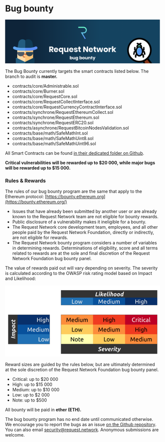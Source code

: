 # Bug bounty

![](.gitbook/assets/bugbounty.png)

The Bug Bounty currently targets the smart contracts listed below. The branch to audit is **master.**

* contracts/core/Administrable.sol
* contracts/core/Burner.sol
* contracts/core/RequestCore.sol
* contracts/core/RequestCollectInterface.sol
* contracts/core/RequestCurrencyContractInterface.sol
* contracts/synchrone/RequestEthereumCollect.sol
* contracts/synchrone/RequestEthereum.sol
* contracts/synchrone/RequestERC20.sol
* contracts/asynchrone/RequestBitcoinNodesValidation.sol
* contracts/base/math/SafeMathInt.sol
* contracts/base/math/SafeMathUint8.sol
* contracts/base/math/SafeMathUint96.sol

All Smart Contracts can be found [in their dedicated folder on Github](https://github.com/RequestNetwork/requestNetwork/tree/master/packages/requestNetworkSmartContracts).

**Critical vulnerabilities will be rewarded up to $20 000, while major bugs will be rewarded up to $15 000.**

### Rules & Rewards

The rules of our bug bounty program are the same that apply to the Ethereum protocol: [https://bounty.ethereum.org](https://bounty.ethereum.org/)

* Issues that have already been submitted by another user or are already known to the Request Network team are not eligible for bounty rewards.
* Public disclosure of a vulnerability makes it ineligible for a bounty.
* The Request Network core development team, employees, and all other people paid by the Request Network Foundation, directly or indirectly, are not eligible for rewards.
* The Request Network bounty program considers a number of variables in determining rewards. Determinations of eligibility, score and all terms related to rewards are at the sole and final discretion of the Request Network Foundation bug bounty panel.

The value of rewards paid out will vary depending on severity. The severity is calculated according to the OWASP risk rating model based on Impact and Likelihood:

![](.gitbook/assets/severity.png)

Reward sizes are guided by the rules below, but are ultimately determined at the sole discretion of the Request Network Foundation bug bounty panel.

* Critical: up to $20 000
* High: up to $15 000
* Medium: up to $10 000
* Low: up to $2 000
* Note: up to $500

All bounty will be paid in **ether \(ETH\).**

The bug bounty program has no end date until communicated otherwise. We encourage you to report the bugs as an issue [on the Github repository](https://github.com/RequestNetwork/requestNetwork/tree/master/packages/requestNetworkSmartContracts). You can also email [security@request.network](mailto:security@request.network). Anonymous submissions are welcome.

